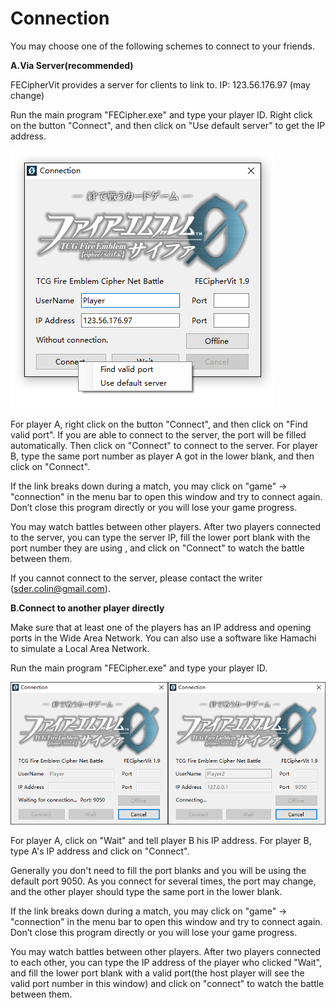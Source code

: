 # Connection

You may choose one of the following schemes to connect to your friends.

**A.Via Server(recommended)**

FECipherVit provides a server for clients to link to.
IP: 123.56.176.97 (may change)

Run the main program "FECipher.exe" and type your player ID. 
Right click on the button "Connect", and then click on "Use default server" to get the IP address.

![](connection.png)

For player A, right click on the button "Connect", and then click on "Find valid port". If you are able to connect to the server, the port will be filled automatically. Then click on "Connect" to connect to the server.
For player B, type the same port number as player A got in the lower blank, and then click on "Connect".

If the link breaks down during a match, you may click on "game" → "connection" in the menu bar to open this window and try to connect again. Don’t close this program directly or you will lose your game progress.

You may watch battles between other players. After two players connected to the server, you can type the server IP, fill the lower port blank with the port number they are using , and click on "Connect" to watch the battle between them.

If you cannot connect to the server, please contact the writer (sder.colin@gmail.com).


**B.Connect to another player directly**

Make sure that at least one of the players has an IP address and opening ports in the Wide Area Network. You can also use a software like Hamachi to simulate a Local Area Network.

Run the main program "FECipher.exe" and type your player ID.

![](connection2.png)

For player A, click on "Wait" and tell player B his IP address.
For player B, type A's IP address and click on "Connect".

Generally you don't need to fill the port blanks and you will be using the default port 9050. As you connect for several times, the port may change, and the other player should type the same port in the lower blank.

If the link breaks down during a match, you may click on "game" → "connection" in the menu bar to open this window and try to connect again. Don’t close this program directly or you will lose your game progress.

You may watch battles between other players. After two players connected to each other, you can type the IP address of the player who clicked "Wait", and fill the lower port blank with a valid port(the host player will see the valid port number in this window) and click on "connect" to watch the battle between them.
